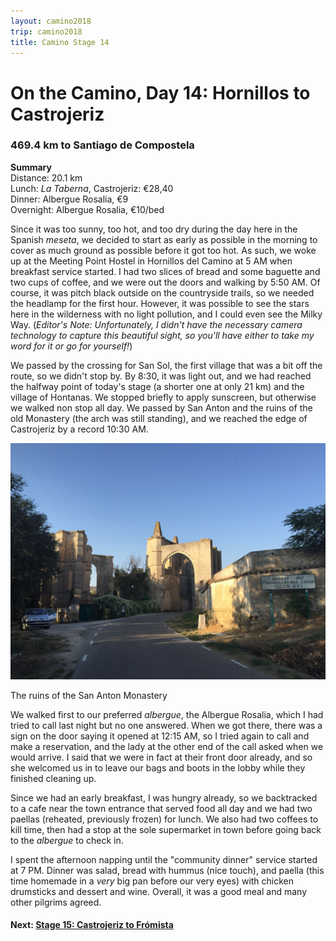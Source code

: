 ```yaml
---
layout: camino2018
trip: camino2018
title: Camino Stage 14
---
```


# On the Camino, Day 14: Hornillos to Castrojeriz

### 469.4 km to Santiago de Compostela
**Summary**<br>
Distance: 20.1 km<br>
Lunch: *La Taberna*, Castrojeriz: &euro;28,40<br>
Dinner: Albergue Rosalia, &euro;9<br>
Overnight: Albergue Rosalia, &euro;10/bed<br>

Since it was too sunny, too hot, and too dry during the day here in the Spanish *meseta*, we decided to start as early as possible in the morning to cover as much ground as possible before it got too hot. As such, we woke up at the Meeting Point Hostel in Hornillos del Camino at 5 AM when breakfast service started. I had two slices of bread and some baguette and two cups of coffee, and we were out the doors and walking by 5:50 AM. Of course, it was pitch black outside on the countryside trails, so we needed the headlamp for the first hour. However, it was possible to see the stars here in the wilderness with no light pollution, and I could even see the Milky Way. (*Editor's Note: Unfortunately, I didn't have the necessary camera technology to capture this beautiful sight, so you'll have either to take my word for it or go for yourself!*)

We passed by the crossing for San Sol, the first village that was a bit off the route, so we didn't stop by. By 8:30, it was light out, and we had reached the halfway point of today's stage (a shorter one at only 21 km) and the village of Hontanas. We stopped briefly to apply sunscreen, but otherwise we walked non stop all day. We passed by San Anton and the ruins of the old Monastery (the arch was still standing), and we reached the edge of Castrojeriz by a record 10:30 AM.

<img src="/assets/images/spain2018/san-anton.jpg">
<p class=caption>The ruins of the San Anton Monastery</p>

We walked first to our preferred *albergue*, the Albergue Rosalia, which I had tried to call last night but no one answered. When we got there, there was a sign on the door saying it opened at 12:15 AM, so I tried again to call and make a reservation, and the lady at the other end of the call asked when we would arrive. I said that we were in fact at their front door already, and so she welcomed us in to leave our bags and boots in the lobby while they finished cleaning up.

Since we had an early breakfast, I was hungry already, so we backtracked to a cafe near the town entrance that served food all day and we had two paellas (reheated, previously frozen) for lunch. We also had two coffees to kill time, then had a stop at the sole supermarket in town before going back to the *albergue* to check in.

I spent the afternoon napping until the "community dinner" service started at 7 PM. Dinner was salad, bread with hummus (nice touch), and paella (this time homemade in a *very* big pan before our very eyes) with chicken drumsticks and dessert and wine. Overall, it was a good meal and many other pilgrims agreed.

#### Next: [Stage 15: Castrojeriz to Fr&oacute;mista](/2018/09/18/camino15.html)